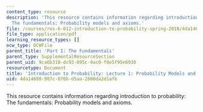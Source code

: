 ```yaml
---
content_type: resource
description: 'This resource contains information regarding introduction to probability:
  The fundamentals: Probability models and axioms.'
file: /courses/res-6-012-introduction-to-probability-spring-2018/4da14680987c076bd5aa2860da2d1afb_MITRES_6_012S18_L01AS.pdf
file_type: application/pdf
learning_resource_types: []
ocw_type: OCWFile
parent_title: 'Part I: The Fundamentals'
parent_type: SupplementalResourceSection
parent_uid: 9ca6b310-dc93-095c-9ac0-f0e5f95e6930
resourcetype: Document
title: 'Introduction to Probability: Lecture 1: Probability Models and Axioms'
uid: 4da14680-987c-076b-d5aa-2860da2d1afb
---
```

This resource contains information regarding introduction to probability: The fundamentals: Probability models and axioms.

